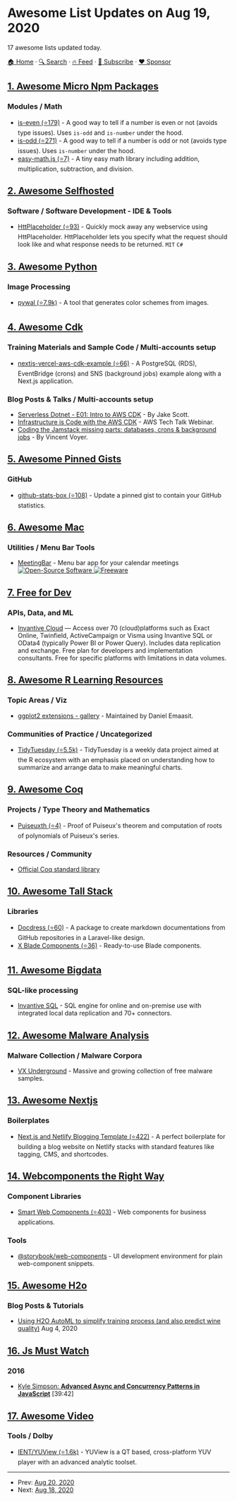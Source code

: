# Awesome List Updates on Aug 19, 2020

17 awesome lists updated today.

[🏠 Home](/README.md) · [🔍 Search](https://www.trackawesomelist.com/search/) · [🔥 Feed](https://www.trackawesomelist.com/rss.xml) · [📮 Subscribe](https://trackawesomelist.us17.list-manage.com/subscribe?u=d2f0117aa829c83a63ec63c2f&id=36a103854c) · [❤️  Sponsor](https://github.com/sponsors/theowenyoung)



## [1. Awesome Micro Npm Packages](/content/parro-it/awesome-micro-npm-packages/README.md)

### Modules / Math

*   [is-even (⭐179)](https://github.com/jonschlinkert/is-even) - A good way to tell if a number is even or not (avoids type issues). Uses `is-odd` and `is-number` under the hood.
*   [is-odd (⭐271)](https://github.com/jonschlinkert/is-odd) - A good way to tell if a number is odd or not (avoids type issues). Uses `is-number` under the hood.
*   [easy-math.js (⭐7)](https://github.com/kingzez/easy-math.js) - A tiny easy math library including addition, multiplication, subtraction, and division.

## [2. Awesome Selfhosted](/content/awesome-selfhosted/awesome-selfhosted/README.md)

### Software / Software Development - IDE & Tools

*   [HttPlaceholder (⭐93)](https://github.com/dukeofharen/httplaceholder) - Quickly mock away any webservice using HttPlaceholder. HttPlaceholder lets you specify what the request should look like and what response needs to be returned. `MIT` `C#`

## [3. Awesome Python](/content/vinta/awesome-python/README.md)

### Image Processing

*   [pywal (⭐7.9k)](https://github.com/dylanaraps/pywal) - A tool that generates color schemes from images.

## [4. Awesome Cdk](/content/kalaiser/awesome-cdk/README.md)

### Training Materials and Sample Code / Multi-accounts setup

*   [nextjs-vercel-aws-cdk-example (⭐66)](https://github.com/vvo/nextjs-vercel-aws-cdk-example) - A PostgreSQL (RDS), EventBridge (crons) and SNS (background jobs) example along with a Next.js application.

### Blog Posts & Talks / Multi-accounts setup

*   [Serverless Dotnet - E01: Intro to AWS CDK](https://youtu.be/c9UXHPX6-Ns) - By Jake Scott.
*   [Infrastructure is Code with the AWS CDK](https://youtu.be/ZWCvNFUN-sU) - AWS Tech Talk Webinar.
*   [Coding the Jamstack missing parts: databases, crons & background jobs](https://dev.to/vvo/coding-the-jamstack-missing-parts-databases-crons-background-jobs-1bpj) - By Vincent Voyer.

## [5. Awesome Pinned Gists](/content/matchai/awesome-pinned-gists/README.md)

### GitHub

*   [github-stats-box (⭐108)](https://github.com/bokub/github-stats-box) - Update a pinned gist to contain your GitHub statistics.

## [6. Awesome Mac](/content/jaywcjlove/awesome-mac/README.md)

### Utilities / Menu Bar Tools

*   [MeetingBar](https://meetingbar.onrender.com) - Menu bar app for your calendar meetings  [![Open-Source Software](https://jaywcjlove.github.io/sb/ico/min-oss.svg "Open Source Software") ![Freeware](https://jaywcjlove.github.io/sb/ico/min-free.svg "Freeware")](https://github.com/leits/MeetingBar)

## [7. Free for Dev](/content/ripienaar/free-for-dev/README.md)

### APIs, Data, and ML

*   [Invantive Cloud](https://cloud.invantive.com/) — Access over 70 (cloud)platforms such as Exact Online, Twinfield, ActiveCampaign or Visma using Invantive SQL or OData4 (typically Power BI or Power Query). Includes data replication and exchange. Free plan for developers and implementation consultants. Free for specific platforms with limitations in data volumes.

## [8. Awesome R Learning Resources](/content/iamericfletcher/awesome-r-learning-resources/README.md)

### Topic Areas / Viz

*   [ggplot2 extensions - gallery](https://exts.ggplot2.tidyverse.org/gallery/) - Maintained by Daniel Emaasit.

### Communities of Practice / Uncategorized

*   [TidyTuesday (⭐5.5k)](https://github.com/rfordatascience/tidytuesday) - TidyTuesday is a weekly data project aimed at the R ecosystem with an emphasis placed on understanding how to summarize and arrange data to make meaningful charts.

## [9. Awesome Coq](/content/coq-community/awesome-coq/README.md)

### Projects / Type Theory and Mathematics

*   [Puiseuxth (⭐4)](https://github.com/roglo/puiseuxth) - Proof of Puiseux's theorem and computation of roots of polynomials of Puiseux's series.

### Resources / Community

*   [Official Coq standard library](https://coq.inria.fr/stdlib/)

## [10. Awesome Tall Stack](/content/livewire/awesome-tall-stack/README.md)

### Libraries

*   [Docdress (⭐60)](https://github.com/aw-studio/docdress) - A package to create markdown documentations from GitHub repositories in a Laravel-like design.
*   [X Blade Components (⭐36)](https://github.com/masterix21/x-blade-components) - Ready-to-use Blade components.

## [11. Awesome Bigdata](/content/newTendermint/awesome-bigdata/README.md)

### SQL-like processing

*   [Invantive SQL](https://documentation.invantive.com/2017R2/invantive-sql-grammar/invantive-sql-grammar-17.30.html) - SQL engine for online and on-premise use with integrated local data replication and 70+ connectors.

## [12. Awesome Malware Analysis](/content/rshipp/awesome-malware-analysis/README.md)

### Malware Collection / Malware Corpora

*   [VX Underground](http://vx-underground.org/) - Massive and growing collection of free malware samples.

## [13. Awesome Nextjs](/content/unicodeveloper/awesome-nextjs/README.md)

### Boilerplates

*   [Next.js and Netlify Blogging Template (⭐422)](https://github.com/wutali/nextjs-netlify-blog-template) - A perfect boilerplate for building a blog website on Netlify stacks with standard features like tagging, CMS, and shortcodes.

## [14. Webcomponents the Right Way](/content/mateusortiz/webcomponents-the-right-way/README.md)

### Component Libraries

*   [Smart Web Components (⭐403)](https://github.com/HTMLElements/smart-webcomponents) - Web components for business applications.

### Tools

*   [@storybook/web-components](https://www.npmjs.com/package/@storybook/web-components) - UI development environment for plain web-component snippets.

## [15. Awesome H2o](/content/h2oai/awesome-h2o/README.md)

### Blog Posts & Tutorials

*   [Using H2O AutoML to simplify training process (and also predict wine quality)](https://enjoymachinelearning.com/posts/h2o-auto-machine-learning/) Aug 4, 2020

## [16. Js Must Watch](/content/bolshchikov/js-must-watch/README.md)

### 2016

*   [Kyle Simpson: **Advanced Async and Concurrency Patterns in JavaScript**](https://www.youtube.com/watch?v=Qg1SvpIau6U) \[39:42]

## [17. Awesome Video](/content/krzemienski/awesome-video/README.md)

### Tools / Dolby

*   [IENT/YUView (⭐1.6k)](https://github.com/IENT/YUView)  - YUView is a QT based, cross-platform YUV player with an advanced analytic toolset.

---

- Prev: [Aug 20, 2020](/content/2020/08/20/README.md)
- Next: [Aug 18, 2020](/content/2020/08/18/README.md)